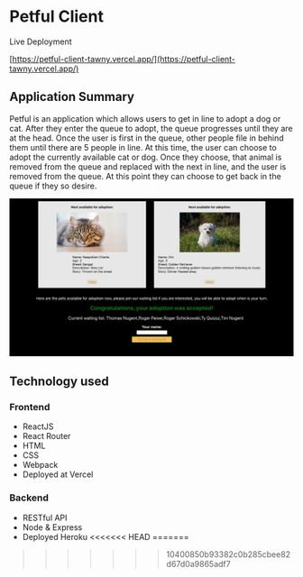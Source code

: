 # Petful Client

Live Deployment

[https://petful-client-tawny.vercel.app/](https://petful-client-tawny.vercel.app/)

## Application Summary

Petful is an application which allows users to get in line to adopt a dog or cat. After they enter the queue to adopt, the queue progresses until they are at the head. Once the user is first in the queue, other people file in behind them until there are 5 people in line. At this time, the user can choose to adopt the currently available cat or dog. Once they choose, that animal is removed from the queue and replaced with the next in line, and the user is removed from the queue. At this point they can choose to get back in the queue if they so desire.

<img src="images/adopt.png">

## Technology used

### Frontend

- ReactJS
- React Router
- HTML
- CSS
- Webpack
- Deployed at Vercel

### Backend

- RESTful API
- Node & Express
- Deployed Heroku
<<<<<<< HEAD
=======

>>>>>>> 10400850b93382c0b285cbee82d67d0a9865adf7
